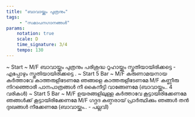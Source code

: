 ```yaml
---
title: "ബാവായ്ക്കും പുത്രനും"
tags:
     - "സമാപനഗാനങ്ങൾ"
params:
    notation: true
    scale: D
    time_signature: 3/4
    tempo: 130
---
```

~ Start ~
M/F
ബാവായ്ക്കും പുത്രനും
പരിശുദ്ധ റൂഹായ്ക്കും
സ്തുതിയായിരിക്കട്ടെ - എപ്പോഴും
സ്തുതിയായിരിക്കട്ടെ
.
~ Start 5  Bar ~
M/F
കരുണാമയനായ കർത്താവേ
കാത്തരുളീടേണമേ ഞങ്ങളെ കാത്തരുളീടേണമേ
M/F
കണ്ണീരു നിറഞ്ഞൊരീ പാനപാത്രങ്ങൾ നീ
കൈനീട്ടി വാങ്ങേണമേ
(ബാവായ്ക്കും.. 4 വരികൾ)
~ Start 5 Bar ~
M/F
ഉയരങ്ങളിലുള്ള കർത്താവേ
കൂട്ടായിരിക്കേണമേ ഞങ്ങൾക്ക് കൂട്ടായിരിക്കേണമേ
M/F
ഗദ്ഗദ കണ്ഠരായ് പ്രാർത്ഥിക്കും ഞങ്ങൾ തൻ
ദുഃഖങ്ങൾ നീക്കേണമേ
(ബാവായ്ക്കും.. - പല്ലവി)

